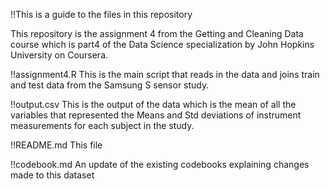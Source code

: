 !!This is a guide to the files in this repository

This repository is the assignment 4 from the Getting and Cleaning Data course which is part4 of the Data Science specialization by John Hopkins University on Coursera.

!!assignment4.R
This is the main script that reads in the data and joins train and test data from the Samsung S sensor study.

!!output.csv
This is the output of the data which is the mean of all the variables that represented the Means and Std deviations of instrument measurements for each subject in the study.

!!README.md
This file

!!codebook.md
An update of the existing codebooks explaining changes made to this dataset
